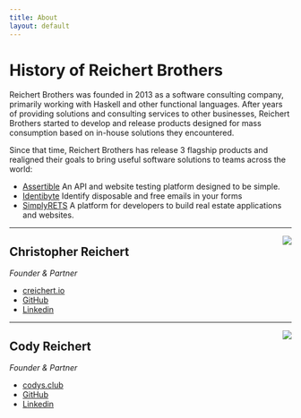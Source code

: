```yaml
---
title: About
layout: default
---
```


# History of Reichert Brothers

Reichert Brothers was founded in 2013 as a software consulting company,
primarily working with Haskell and other functional languages. After years of
providing solutions and consulting services to other businesses, Reichert
Brothers started to develop and release products designed for mass consumption
based on in-house solutions they encountered.

Since that time, Reichert Brothers has release 3 flagship products and realigned
their goals to bring useful software solutions to teams across the world:

- [Assertible](https://assertible.com)
  An API and website testing platform designed to be simple.
- [Identibyte](https://simplyrets.com)
  Identify disposable and free emails in your forms
- [SimplyRETS](https://simplyrets.com)
  A platform for developers to build real estate applications and websites.

<hr/>
<img align="right" src="https://s.gravatar.com/avatar/740762fc197952593ad1fd6961426287?s=150">

## Christopher Reichert

<i>Founder & Partner</i>

- [creichert.io](https://creichert.io)
- [GitHub](https://github.com/creichert)
- [Linkedin](https://linkedin.com/codyreichert)

<hr/>
<img align="right" src="https://s.gravatar.com/avatar/f82a70ff435d2ad5392bb3512fa5f167?s=150">

## Cody Reichert 

<i>Founder & Partner</i>

- [codys.club](https://codys.club)
- [GitHub](https://github.com/CodyReichert)
- [Linkedin](https://linkedin.com/codyreichert)


